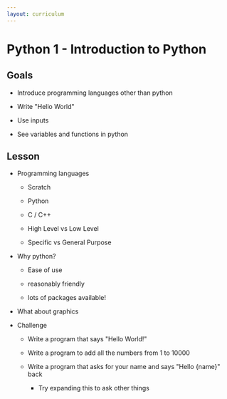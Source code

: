 ```yaml
---
layout: curriculum
---
```


# Python 1 - Introduction to Python

## Goals

* Introduce programming languages other than python

* Write "Hello World"

* Use inputs

* See variables and functions in python

## Lesson

* Programming languages

  * Scratch

  * Python

  * C / C++ 

  * High Level vs Low Level

  * Specific vs General Purpose

* Why python?

  * Ease of use

  * reasonably friendly

  * lots of packages available!

* What about graphics

* Challenge

  * Write a program that says "Hello World!"

  * Write a program to add all the numbers from 1 to 10000

  * Write a program that asks for your name and says "Hello {name}" back

    * Try expanding this to ask other things

